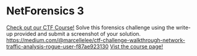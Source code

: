 # NetForensics 3

[Check out our CTF Course!](https://academy.hoppersroppers.org/mod/page/view.php?id=601)
Solve this forensics challenge using the write-up provided and submit a screenshot of your solution. <https://medium.com/@marcellelee/ctf-challenge-walkthrough-network-traffic-analysis-rogue-user-f87ae923130> 
[Vist the course page!](https://academy.hoppersroppers.org/mod/page/view.php?id=601)
